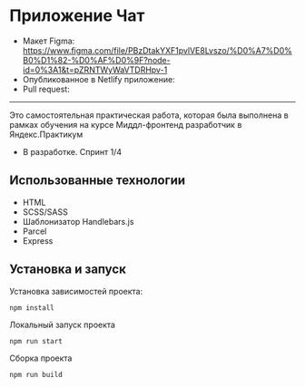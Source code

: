 # Приложение Чат

- Макет Figma: https://www.figma.com/file/PBzDtakYXF1pvlVE8Lvszo/%D0%A7%D0%B0%D1%82-%D0%AF%D0%9F?node-id=0%3A1&t=pZRNTWyWaVTDRHpv-1
- Опубликованное в Netlify приложение:
- Pull request: 
---
Это самостоятельная практическая работа, которая была выполнена в рамках обучения на курсе Миддл-фронтенд разработчик в Яндекс.Практикум

- В разработке.
Спринт 1/4

## **Использованные технологии**
- HTML
- SCSS/SASS
- Шаблонизатор Handlebars.js
- Parcel
- Express

## **Установка и запуск**
Установка зависимостей проекта:
``` 
npm install
```
Локальный запуск проекта
``` 
npm run start
```
Сборка проекта
``` 
npm run build
```